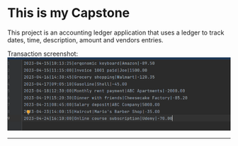 # This is my Capstone

This project is an accounting ledger application that uses a ledger to track dates, time, description, amount and vendors
entries. 

Transaction screenshot: ![Click Here](Transactions.PNG)

--------------------------------








````java



